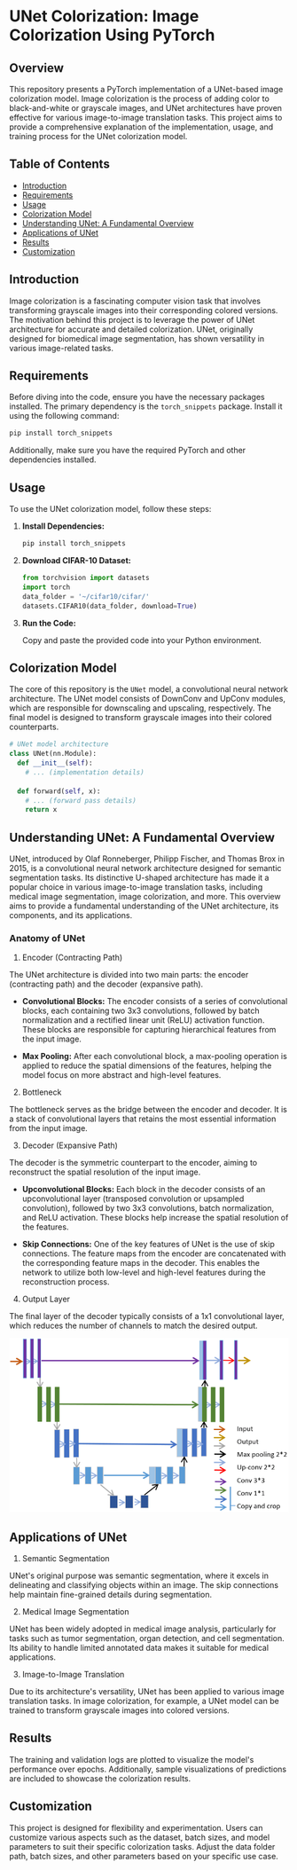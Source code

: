 # UNet Colorization: Image Colorization Using PyTorch

## Overview

This repository presents a PyTorch implementation of a UNet-based image colorization model. Image colorization is the process of adding color to black-and-white or grayscale images, and UNet architectures have proven effective for various image-to-image translation tasks. This project aims to provide a comprehensive explanation of the implementation, usage, and training process for the UNet colorization model.

## Table of Contents

- [Introduction](#introduction)
- [Requirements](#requirements)
- [Usage](#usage)
- [Colorization Model](#colorization-model)
- [Understanding UNet: A Fundamental Overview](#understanding-unet-a-fundamental-overview)
- [Applications of UNet](#Applications-of-UNet)
- [Results](#results)
- [Customization](#customization)

## Introduction

Image colorization is a fascinating computer vision task that involves transforming grayscale images into their corresponding colored versions. The motivation behind this project is to leverage the power of UNet architecture for accurate and detailed colorization. UNet, originally designed for biomedical image segmentation, has shown versatility in various image-related tasks.

## Requirements

Before diving into the code, ensure you have the necessary packages installed. The primary dependency is the `torch_snippets` package. Install it using the following command:

```bash
pip install torch_snippets
```

Additionally, make sure you have the required PyTorch and other dependencies installed.

## Usage

To use the UNet colorization model, follow these steps:

1. **Install Dependencies:**
   
    ```bash
    pip install torch_snippets
    ```

2. **Download CIFAR-10 Dataset:**
   
    ```python
    from torchvision import datasets
    import torch
    data_folder = '~/cifar10/cifar/'
    datasets.CIFAR10(data_folder, download=True)
    ```

3. **Run the Code:**
   
    Copy and paste the provided code into your Python environment.

## Colorization Model

The core of this repository is the `UNet` model, a convolutional neural network architecture. The UNet model consists of DownConv and UpConv modules, which are responsible for downscaling and upscaling, respectively. The final model is designed to transform grayscale images into their colored counterparts.

```python
# UNet model architecture
class UNet(nn.Module):
  def __init__(self):
    # ... (implementation details)
    
  def forward(self, x):
    # ... (forward pass details)
    return x
```

## Understanding UNet: A Fundamental Overview

UNet, introduced by Olaf Ronneberger, Philipp Fischer, and Thomas Brox in 2015, is a convolutional neural network architecture designed for semantic segmentation tasks. Its distinctive U-shaped architecture has made it a popular choice in various image-to-image translation tasks, including medical image segmentation, image colorization, and more. This overview aims to provide a fundamental understanding of the UNet architecture, its components, and its applications.

### Anatomy of UNet

1. Encoder (Contracting Path)

The UNet architecture is divided into two main parts: the encoder (contracting path) and the decoder (expansive path).

- **Convolutional Blocks:**
  The encoder consists of a series of convolutional blocks, each containing two 3x3 convolutions, followed by batch normalization and a rectified linear unit (ReLU) activation function. These blocks are responsible for capturing hierarchical features from the input image.

- **Max Pooling:**
  After each convolutional block, a max-pooling operation is applied to reduce the spatial dimensions of the features, helping the model focus on more abstract and high-level features.

2. Bottleneck

The bottleneck serves as the bridge between the encoder and decoder. It is a stack of convolutional layers that retains the most essential information from the input image.

3. Decoder (Expansive Path)

The decoder is the symmetric counterpart to the encoder, aiming to reconstruct the spatial resolution of the input image.

- **Upconvolutional Blocks:**
  Each block in the decoder consists of an upconvolutional layer (transposed convolution or upsampled convolution), followed by two 3x3 convolutions, batch normalization, and ReLU activation. These blocks help increase the spatial resolution of the features.

- **Skip Connections:**
  One of the key features of UNet is the use of skip connections. The feature maps from the encoder are concatenated with the corresponding feature maps in the decoder. This enables the network to utilize both low-level and high-level features during the reconstruction process.

4. Output Layer

The final layer of the decoder typically consists of a 1x1 convolutional layer, which reduces the number of channels to match the desired output.


![UNet-structure](https://github.com/seyyedmsl82/Colorization-using-Unet/blob/main/The-architecture-of-Unet.png)


## Applications of UNet

1. Semantic Segmentation

UNet's original purpose was semantic segmentation, where it excels in delineating and classifying objects within an image. The skip connections help maintain fine-grained details during segmentation.

2. Medical Image Segmentation

UNet has been widely adopted in medical image analysis, particularly for tasks such as tumor segmentation, organ detection, and cell segmentation. Its ability to handle limited annotated data makes it suitable for medical applications.

3. Image-to-Image Translation

Due to its architecture's versatility, UNet has been applied to various image translation tasks. In image colorization, for example, a UNet model can be trained to transform grayscale images into colored versions.

## Results

The training and validation logs are plotted to visualize the model's performance over epochs. Additionally, sample visualizations of predictions are included to showcase the colorization results.

## Customization

This project is designed for flexibility and experimentation. Users can customize various aspects such as the dataset, batch sizes, and model parameters to suit their specific colorization tasks. Adjust the data folder path, batch sizes, and other parameters based on your specific use case.
